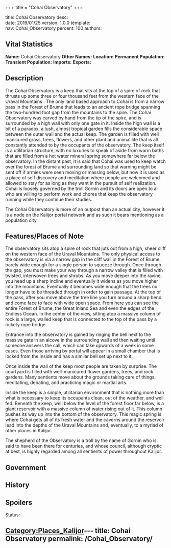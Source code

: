+++
title = "Cohai Observatory"
+++

title:		Cohai Observatory
desc:		
date:		2019/01/25
version:	1.0.0
template:	
nav:		Cohai_Observatory
percent:	100
authors:	
## Vital Statistics

**Name:** Cohai Observatory
**Other Names:**
**Location:**
**Permanent Population:**
**Transient Population:**
**Imports:**
**Exports:**

## Description

The Cohai Observatory is a keep that sits at the top of a spire of rock
that thrusts up some three or four thousand feet from the western face
of the Uraval Mountains . The only land based approach to Cohai is from
a narrow pass in the Forest of Brume that leads to an ancient rope
bridge spanning the two-hundred foot gap from the mountains to the
spire. The Cohai Observatory was carved by hand from the tip of the
spire, and is surrounded by a high wall with only one gate in it. Inside
the high wall is a bit of a paradox, a lush, almost tropical garden
fills the considerable space between the outer wall and the actual keep.
The garden is filled with well manicured grass, trees, flowers, and
other plant and animal life that is all constantly attended to by the
occupants of the observatory. The keep itself is a utilitarian
structure, with no luxuries to speak of aside from warm baths that are
filled from a hot water mineral spring somewhere far below the
observatory. In the distant past, it is said that Cohai was used to keep
watch over the forest of Brume and surrounding land so that warning
might be sent off if armies were seen moving or massing below, but now
it is used as a place of self discovery and meditation where people are
welcomed and allowed to stay for as long as they want in the pursuit of
self realization. Cohai is loosely governed by the troll Gornin and its
doors are open to all who are willing to perform work and chores that
keep the observatory running while they continue their studies.

The Cohai Observatory is more of an outpost than an actual city, however
it is a node on the Kalijor portal network and as such it bears
mentioning as a population city.

## Features/Places of Note

The observatory sits atop a spire of rock that juts out from a high,
sheer cliff on the western face of the Uraval Mountains. The only
physical access to the observatory is via a narrow gap in the cliff wall
in the Forest of Brume, barely wide enough for a single person to
squeeze through. Once through the gap, you must make your way through a
narrow valley that is filled with twisted, interwoven trees and shrubs.
As you move deeper into the ravine, you head up a sharp incline and
eventually it widens as you move higher into the mountains. Eventually
it becomes wide enough that the trees no longer have to be threaded
through in order to gain passage. At the top of the pass, after you move
above the tree line you turn around a sharp bend and come face to face
with wide open space. From here you can see the entire Forest of Brume,
the Great Inland Sea and even the edges of the Endless Ocean. In the
center of the view, sitting atop a massive column of rock is a large,
walled keep that is connected to the top of the pass by a rickety rope
bridge.

Entrance into the observatory is gained by ringing the bell next to the
massive gate in an alcove in the surrounding wall and then waiting until
someone answers the call, which can take upwards of a week in some
cases. Even those arriving by portal will appear in a small chamber that
is locked from the inside and has a similar bell set up next to it.

Once inside the wall of the keep most people are taken by surprise. The
courtyard is filled with well-manicured flower gardens, trees, and rock
gardens. Many sentients move about the grounds taking care of things,
meditating, debating, and practicing magic or martial arts.

Inside the keep is a simple, utilitarian environment that is nothing
more than what is necessary to keep its occupants clean, out of the
weather, and well fed. Beneath the keep, well below the level of the
forest floor far below, is a giant reservoir with a massive column of
water rising out of it. This column pushes its way up into the bottom of
the observatory. This magic spring is where Cohai gets all of its fresh
water and the caverns around the reservoir lead into the depths of the
Uraval Mountains and, eventually, to a myriad of other places in
Kalijor.

The shepherd of the Observatory is a troll by the name of Gornin who is
said to have been there for centuries, and whose council, although
cryptic at best, is highly regarded among all sentients of power
throughout Kalijor.

## Government

## History

## Spoilers

<spoiler text="Spoilers">Status: </spoiler>

[Category:Places_Kalijor](Category:Places_Kalijor "wikilink")---
title: Cohai Observatory
permalink: /Cohai_Observatory/
---

